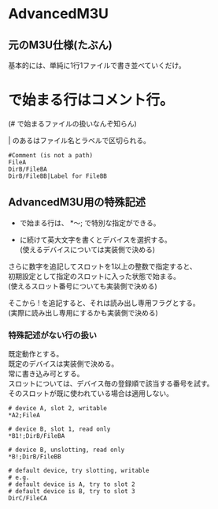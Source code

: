 ﻿# AdvancedM3U

## 元のM3U仕様(たぶん)

基本的には、単純に1行1ファイルで書き並べていくだけ。  

# で始まる行はコメント行。  
(# で始まるファイルの扱いなんぞ知らん)  

 | のあるはファイル名とラベルで区切られる。  

```
#Comment (is not a path)
FileA
DirB/FileBA
DirB/FileBB|Label for FileBB
```

## AdvancedM3U用の特殊記述

* で始まる行は、 *～; で特別な指定ができる。  

* に続けて英大文字を書くとデバイスを選択する。  
(使えるデバイスについては実装側で決める)  

さらに数字を追記してスロットを1以上の整数で指定すると、  
初期設定として指定のスロットに入った状態で始まる。  
(使えるスロット番号についても実装側で決める)  

そこから ! を追記すると、それは読み出し専用フラグとする。  
(実際に読み出し専用にするかも実装側で決める)  

### 特殊記述がない行の扱い

既定動作とする。  
既定のデバイスは実装側で決める。  
常に書き込み可とする。  
スロットについては、デバイス毎の登録順で該当する番号を試す。  
そのスロットが既に使われている場合は適用しない。  

```
# device A, slot 2, writable
*A2;FileA

# device B, slot 1, read only
*B1!;DirB/FileBA

# device B, unslotting, read only
*B!;DirB/FileBB

# default device, try slotting, writable
# e.g.
# default device is A, try to slot 2
# default device is B, try to slot 3
DirC/FileCA
```
